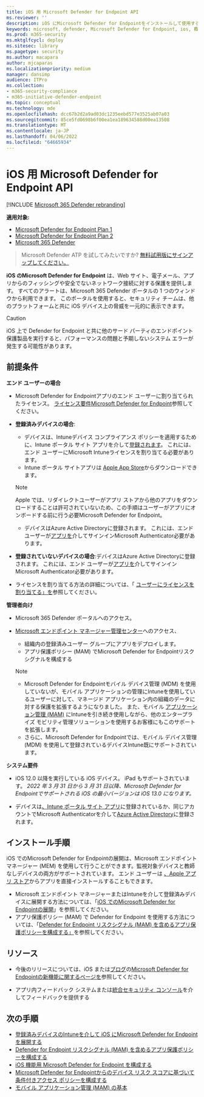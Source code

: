 ```yaml
---
title: iOS 用 Microsoft Defender for Endpoint API
ms.reviewer: ''
description: iOS にMicrosoft Defender for Endpointをインストールして使用する方法について説明します
keywords: microsoft, defender, Microsoft Defender for Endpoint, ios, 概要, インストール, デプロイ, アンインストール, intune
ms.prod: m365-security
ms.mktglfcycl: deploy
ms.sitesec: library
ms.pagetype: security
ms.author: macapara
author: mjcaparas
ms.localizationpriority: medium
manager: dansimp
audience: ITPro
ms.collection:
- m365-security-compliance
- m365-initiative-defender-endpoint
ms.topic: conceptual
ms.technology: mde
ms.openlocfilehash: dcc67b2d2a9ad03dc1235eebd577e3525ab07a03
ms.sourcegitcommit: 85ce5fd0698b6f00ea1ea189634588d00ea13508
ms.translationtype: MT
ms.contentlocale: ja-JP
ms.lasthandoff: 04/06/2022
ms.locfileid: "64665934"
---
```

# <a name="microsoft-defender-for-endpoint-on-ios"></a>iOS 用 Microsoft Defender for Endpoint API

[!INCLUDE [Microsoft 365 Defender rebranding](../../includes/microsoft-defender.md)]

**適用対象:**
- [Microsoft Defender for Endpoint Plan 1](https://go.microsoft.com/fwlink/p/?linkid=2154037)
- [Microsoft Defender for Endpoint Plan 2](https://go.microsoft.com/fwlink/p/?linkid=2154037)
- [Microsoft 365 Defender](https://go.microsoft.com/fwlink/?linkid=2118804)

> Microsoft Defender ATP を試してみたいですか? [無料試用版にサインアップしてください。](https://signup.microsoft.com/create-account/signup?products=7f379fee-c4f9-4278-b0a1-e4c8c2fcdf7e&ru=https://aka.ms/MDEp2OpenTrial?ocid=docs-wdatp-exposedapis-abovefoldlink)

**iOS のMicrosoft Defender for Endpoint** は、Web サイト、電子メール、アプリからのフィッシングや安全でないネットワーク接続に対する保護を提供します。 すべてのアラートは、Microsoft 365 Defender ポータルの 1 つのウィンドウから利用できます。 このポータルを使用すると、セキュリティ チームは、他のプラットフォームと共に iOS デバイス上の脅威を一元的に表示できます。

> [!CAUTION]
> iOS 上で Defender for Endpoint と共に他のサード パーティのエンドポイント保護製品を実行すると、パフォーマンスの問題と予期しないシステム エラーが発生する可能性があります。

## <a name="pre-requisites"></a>前提条件

**エンド ユーザーの場合**

- Microsoft Defender for Endpointアプリのエンド ユーザーに割り当てられたライセンス。 [ライセンス要件Microsoft Defender for Endpoint](/microsoft-365/security/defender-endpoint/minimum-requirements#licensing-requirements)参照してください。

- **登録済みデバイスの場合**:
    - デバイスは、Intuneデバイス コンプライアンス ポリシーを適用するために、Intune ポータル サイト アプリを介して[登録されます](/mem/intune/user-help/enroll-your-device-in-intune-ios)。 これには、エンド ユーザーにMicrosoft Intuneライセンスを割り当てる必要があります。
    - Intune ポータル サイトアプリは [Apple App Store](https://apps.apple.com/us/app/intune-company-portal/id719171358)からダウンロードできます。
    
    >[!NOTE]
    >Apple では、リダイレクトユーザーがアプリ ストアから他のアプリをダウンロードすることは許可されていないため、この手順はユーザーがアプリにオンボードする前に行う必要Microsoft Defender for Endpoint。
    
    - デバイスはAzure Active Directoryに登録されます。 これには、エンド ユーザーが[アプリを](https://apps.apple.com/app/microsoft-authenticator/id983156458)介してサインインMicrosoft Authenticator必要があります。

- **登録されていないデバイスの場合**:デバイスはAzure Active Directoryに登録されます。 これには、エンド ユーザーが[アプリを](https://apps.apple.com/app/microsoft-authenticator/id983156458)介してサインインMicrosoft Authenticator必要があります。

- ライセンスを割り当てる方法の詳細については、「 [ユーザーにライセンスを割り当てる」を](/azure/active-directory/users-groups-roles/licensing-groups-assign)参照してください。

**管理者向け**

- Microsoft 365 Defender ポータルへのアクセス。

- [Microsoft エンドポイント マネージャー管理センター](https://go.microsoft.com/fwlink/?linkid=2109431)へのアクセス、
   - 組織内の登録済みユーザー グループにアプリをデプロイします。
   - アプリ保護ポリシー (MAM) でMicrosoft Defender for Endpointリスクシグナルを構成する


    > [!NOTE]
    > - Microsoft Defender for Endpointモバイル デバイス管理 (MDM) を使用していないが、モバイル アプリケーションの管理にIntuneを使用しているユーザーに対して、マネージド アプリケーション内の組織のデータに対する保護を拡張するようになりました。 また、モバイル [アプリケーション管理 (MAM)](/mem/intune/apps/mam-faq) にIntuneを引き続き使用しながら、他のエンタープライズ モビリティ管理ソリューションを使用するお客様にもこのサポートを拡張します。
    > - さらに、Microsoft Defender for Endpointでは、モバイル デバイス管理 (MDM) を使用して登録されているデバイスIntune既にサポートされています。  

**システム要件**

- iOS 12.0 以降を実行している iOS デバイス。 iPad もサポートされています。 *2022 年 3 月 31 日から 3 月 31 日以降、Microsoft Defender for Endpointでサポートされる iOS の最小バージョンは iOS 13.0 になります。*

- デバイスは[、Intune ポータル サイト アプリ](https://apps.apple.com/us/app/intune-company-portal/id719171358)に登録されているか、同じアカウントでMicrosoft Authenticatorを介して[Azure Active Directory](https://apps.apple.com/app/microsoft-authenticator/id983156458)に登録されます。

## <a name="installation-instructions"></a>インストール手順

iOS でのMicrosoft Defender for Endpointの展開は、Microsoft エンドポイント マネージャー (MEM) を使用して行うことができます。監視対象デバイスと教師なしデバイスの両方がサポートされています。 エンド ユーザーは [、Apple アプリ ストア](https://aka.ms/mdatpiosappstore)からアプリを直接インストールすることもできます。

- Microsoft エンドポイント マネージャーまたはIntuneを介して登録済みデバイスに展開する方法については、「[iOS でのMicrosoft Defender for Endpointの展開](ios-install.md)」を参照してください。
- アプリ保護ポリシー (MAM) で Defender for Endpoint を使用する方法については、「[Defender for Endpoint リスクシグナル (MAM) を含めるアプリ保護ポリシーを構成する」](ios-install-unmanaged.md)を参照してください。

## <a name="resources"></a>リソース

- 今後のリリースについては、iOS または[ブログ](https://techcommunity.microsoft.com/t5/microsoft-defender-atp/bg-p/MicrosoftDefenderATPBlog/label-name/iOS)の[Microsoft Defender for Endpointの新機能に関するページを](ios-whatsnew.md)参照してください。

- アプリ内フィードバック システムまたは[統合セキュリティ コンソール](https://security.microsoft.com)を介してフィードバックを提供する

## <a name="next-steps"></a>次の手順

- [登録済みデバイスのIntuneを介して iOS にMicrosoft Defender for Endpointを展開する](ios-install.md)
- [Defender for Endpoint リスクシグナル (MAM) を含めるアプリ保護ポリシーを構成する](ios-install-unmanaged.md)
- [iOS 機能用 Microsoft Defender for Endpoint を構成する](ios-configure-features.md)
- [Microsoft Defender for Endpointからのデバイス リスク スコアに基づいて条件付きアクセス ポリシーを構成する](ios-configure-features.md#conditional-access-with-defender-for-endpoint-on-ios)
- [モバイル アプリケーション管理 (MAM) の基本](/mem/intune/apps/app-management#mobile-application-management-mam-basics)
